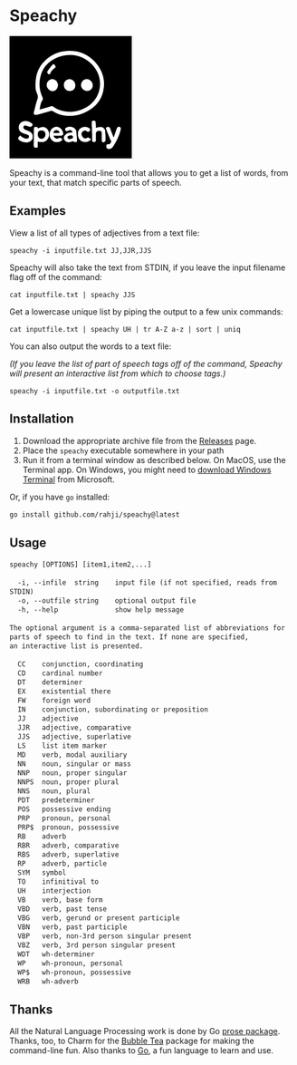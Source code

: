 # Speachy

![Speachy](speachy.png "Speachy")

Speachy is a command-line tool that allows you to get a list of words, from your text,
that match specific parts of speech.

## Examples

View a list of all types of adjectives from a text file:

```
speachy -i inputfile.txt JJ,JJR,JJS
```

Speachy will also take the text from STDIN, if you leave the input filename flag off of the command:

```
cat inputfile.txt | speachy JJS
```

Get a lowercase unique list by piping the output to a few unix commands:

```
cat inputfile.txt | speachy UH | tr A-Z a-z | sort | uniq
```

You can also output the words to a text file:

*(If you leave the list of part of speech tags off of the command, Speachy
will present an interactive list from which to choose tags.)*

```
speachy -i inputfile.txt -o outputfile.txt
```

## Installation

1. Download the appropriate archive file from the [Releases](releases) page.
2. Place the `speachy` executable somewhere in your path
3. Run it from a terminal window as described below. On MacOS, use the Terminal app. On Windows, you might need to [download Windows Terminal](https://apps.microsoft.com/store/detail/windows-terminal/9N0DX20HK701?hl=en-us&gl=us&rtc=1) from Microsoft.

Or, if you have `go` installed:

```bash
go install github.com/rahji/speachy@latest
```

## Usage

```
speachy [OPTIONS] [item1,item2,...]

  -i, --infile  string    input file (if not specified, reads from STDIN)
  -o, --outfile string    optional output file
  -h, --help              show help message

The optional argument is a comma-separated list of abbreviations for
parts of speech to find in the text. If none are specified,
an interactive list is presented.

  CC    conjunction, coordinating
  CD    cardinal number
  DT    determiner
  EX    existential there
  FW    foreign word
  IN    conjunction, subordinating or preposition
  JJ    adjective
  JJR   adjective, comparative
  JJS   adjective, superlative
  LS    list item marker
  MD    verb, modal auxiliary
  NN    noun, singular or mass
  NNP   noun, proper singular
  NNPS  noun, proper plural
  NNS   noun, plural
  PDT   predeterminer
  POS   possessive ending
  PRP   pronoun, personal
  PRP$  pronoun, possessive
  RB    adverb
  RBR   adverb, comparative
  RBS   adverb, superlative
  RP    adverb, particle
  SYM   symbol
  TO    infinitival to
  UH    interjection
  VB    verb, base form
  VBD   verb, past tense
  VBG   verb, gerund or present participle
  VBN   verb, past participle
  VBP   verb, non-3rd person singular present
  VBZ   verb, 3rd person singular present
  WDT   wh-determiner
  WP    wh-pronoun, personal
  WP$   wh-pronoun, possessive
  WRB   wh-adverb
```

## Thanks

All the Natural Language Processing work is done by Go [prose package](https://github.com/jdkato/prose). Thanks, too, to Charm for the [Bubble Tea](https://github.com/charmbracelet/bubbletea) package for making the command-line fun. Also thanks to [Go](https://go.dev/), a fun language to learn and use.
